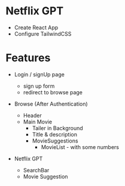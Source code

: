 # Netflix GPT

- Create  React  App
- Configure TailwindCSS

# Features
 - Login / signUp page
    - sign up form
    - redirect  to browse page 
 - Browse (After Authentication)
    - Header
    - Main Movie
        - Tailer  in  Background
        - Title & description
        - MovieSuggestions
           - MovieList - with some  numbers

- Netflix GPT
  - SearchBar
  - Movie Suggestion